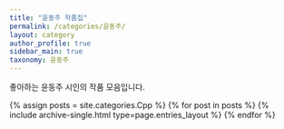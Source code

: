 ```yaml
---
title: "윤동주 작품집"
permalink: /categories/윤동주/
layout: category
author_profile: true
sidebar_main: true
taxonomy: 윤동주
---
```


좋아하는 윤동주 시인의 작품 모음입니다.

{% assign posts = site.categories.Cpp %}
{% for post in posts %} {% include archive-single.html type=page.entries_layout %} {% endfor %}